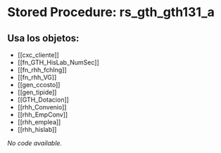 # Stored Procedure: rs_gth_gth131_a

## Usa los objetos:
- [[cxc_cliente]]
- [[fn_GTH_HisLab_NumSec]]
- [[fn_rhh_fchIng]]
- [[fn_rhh_VG]]
- [[gen_ccosto]]
- [[gen_tipide]]
- [[GTH_Dotacion]]
- [[rhh_Convenio]]
- [[rhh_EmpConv]]
- [[rhh_emplea]]
- [[rhh_hislab]]

*No code available.*
